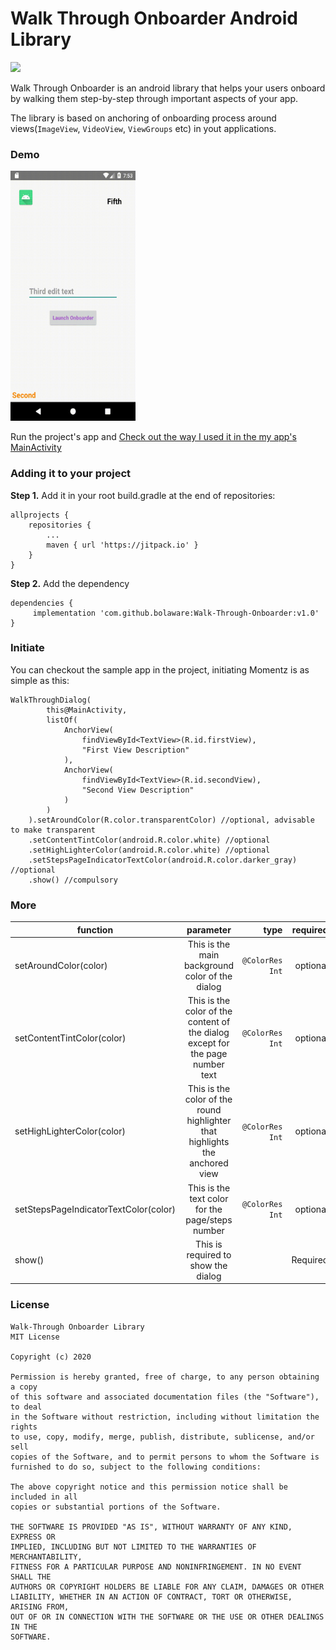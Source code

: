 # Walk Through Onboarder Android Library

[![](https://jitpack.io/v/bolaware/Walk-Through-Onboarder.svg)](https://jitpack.io/#bolaware/Walk-Through-Onboarder)

Walk Through Onboarder is an android library that helps your users onboard by walking them step-by-step through important aspects of your app.

The library is based on anchoring of onboarding process around views(`ImageView`, `VideoView`, `ViewGroups` etc) in yout applications.

### Demo
<img src="onboarder_recording.gif" alt="Walk Through Onboarder library demo step by step" width="200" height="400">

Run the project's app and [Check out the way I used it in the my app's MainActivity](https://github.com/bolaware/Walk-Through-Onboarder/blob/master/app/src/main/java/com/bolaware/walkthroughguider/MainActivity.kt)

### Adding it to your project

**Step 1.** Add it in your root build.gradle at the end of repositories:

    allprojects {
		repositories {
			...
			maven { url 'https://jitpack.io' }
		}
	}

**Step 2.** Add the dependency

    dependencies {
	     implementation 'com.github.bolaware:Walk-Through-Onboarder:v1.0'
	}

### Initiate
You can checkout the sample app in the project, initiating Momentz is as simple as this:

    WalkThroughDialog(
            this@MainActivity,
            listOf(
                AnchorView(
                    findViewById<TextView>(R.id.firstView),
                    "First View Description"
                ),
                AnchorView(
                    findViewById<TextView>(R.id.secondView),
                    "Second View Description"
                )
            )
        ).setAroundColor(R.color.transparentColor) //optional, advisable to make transparent
        .setContentTintColor(android.R.color.white) //optional
        .setHighLighterColor(android.R.color.white) //optional
        .setStepsPageIndicatorTextColor(android.R.color.darker_gray) //optional
        .show() //compulsory

### More
| function        | parameter           | type | required  |
| ------------- |:-------------:| -----:| -----:|
| setAroundColor(color)      |  This is the main background color of the dialog | `@ColorRes Int` | optional
| setContentTintColor(color)     | This is the color of the content of the dialog except for the page number text | `@ColorRes Int` | optional
| setHighLighterColor(color) | This is the color of the round highlighter that highlights the anchored view  | `@ColorRes Int` | optional
| setStepsPageIndicatorTextColor(color) | This is the text color for the page/steps number   | `@ColorRes Int` | optional
| show() | This is required to show the dialog |  | Required

### License
```
Walk-Through Onboarder Library
MIT License

Copyright (c) 2020

Permission is hereby granted, free of charge, to any person obtaining a copy
of this software and associated documentation files (the "Software"), to deal
in the Software without restriction, including without limitation the rights
to use, copy, modify, merge, publish, distribute, sublicense, and/or sell
copies of the Software, and to permit persons to whom the Software is
furnished to do so, subject to the following conditions:

The above copyright notice and this permission notice shall be included in all
copies or substantial portions of the Software.

THE SOFTWARE IS PROVIDED "AS IS", WITHOUT WARRANTY OF ANY KIND, EXPRESS OR
IMPLIED, INCLUDING BUT NOT LIMITED TO THE WARRANTIES OF MERCHANTABILITY,
FITNESS FOR A PARTICULAR PURPOSE AND NONINFRINGEMENT. IN NO EVENT SHALL THE
AUTHORS OR COPYRIGHT HOLDERS BE LIABLE FOR ANY CLAIM, DAMAGES OR OTHER
LIABILITY, WHETHER IN AN ACTION OF CONTRACT, TORT OR OTHERWISE, ARISING FROM,
OUT OF OR IN CONNECTION WITH THE SOFTWARE OR THE USE OR OTHER DEALINGS IN THE
SOFTWARE.
```
